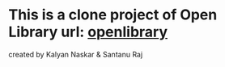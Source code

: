 # This is a clone project of Open Library url: <a href="https://openlibrary.org/" rel="external" target="_blank" >openlibrary</a>

created by Kalyan Naskar & Santanu Raj
